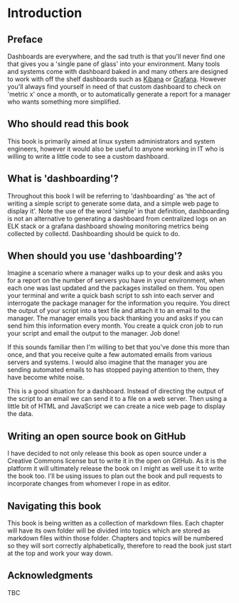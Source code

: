 # Introduction

## Preface

Dashboards are everywhere, and the sad truth is that you'll never find one that gives you a 'single pane of glass' into your environment. Many tools and systems come with dashboard baked in and many others are designed to work with off the shelf dashboards such as [Kibana][kibana] or [Grafana][grafana]. However you'll always find yourself in need of that custom dashboard to check on 'metric x' once a month, or to automatically generate a report for a manager who wants something more simplified.

## Who should read this book

This book is primarily aimed at linux system administrators and system engineers, however it would also be useful to anyone working in IT who is willing to write a little code to see a custom dashboard.

## What is 'dashboarding'?

Throughout this book I will be referring to 'dashboarding' as 'the act of writing a simple script to generate some data, and a simple web page to display it'. Note the use of the word 'simple' in that definition, dashboarding is not an alternative to generating a dashboard from centralized logs on an ELK stack or a grafana dashboard showing monitoring metrics being collected by collectd. Dashboarding should be quick to do.

## When should you use 'dashboarding'?

Imagine a scenario where a manager walks up to your desk and asks you for a report on the number of servers you have in your environment, when each one was last updated and the packages installed on them. You open your terminal and write a quick bash script to ssh into each server and interrogate the package manager for the information you require. You direct the output of your script into a text file and attach it to an email to the manager. The manager emails you back thanking you and asks if you can send him this information every month. You create a quick cron job to run your script and email the output to the manager. Job done!

If this sounds familiar then I'm willing to bet that you've done this more than once, and that you receive quite a few automated emails from various servers and systems. I would also imagine that the manager you are sending automated emails to has stopped paying attention to them, they have become white noise.

This is a good situation for a dashboard. Instead of directing the output of the script to an email we can send it to a file on a web server. Then using a little bit of HTML and JavaScript we can create a nice web page to display the data.

## Writing an open source book on GitHub

I have decided to not only release this book as open source under a Creative Commons license but to write it in the open on GitHub. As it is the platform it will ultimately release the book on I might as well use it to write the book too. I'll be using issues to plan out the book and pull requests to incorporate changes from whomever I rope in as editor.

## Navigating this book

This book is being written as a collection of markdown files. Each chapter will have its own folder will be divided into topics which are stored as markdown files within those folder. Chapters and topics will be numbered so they will sort correctly alphabetically, therefore to read the book just start at the top and work your way down.

## Acknowledgments

TBC

[grafana]: http://grafana.org/
[kibana]: https://www.elastic.co/products/kibana
